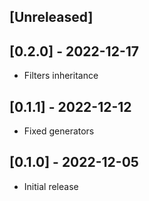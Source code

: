 ## [Unreleased]

## [0.2.0] - 2022-12-17

- Filters inheritance

## [0.1.1] - 2022-12-12

- Fixed generators

## [0.1.0] - 2022-12-05

- Initial release
